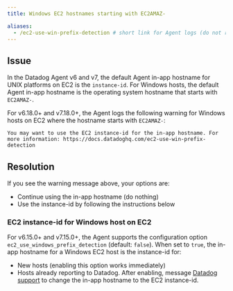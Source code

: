 ```yaml
---
title: Windows EC2 hostnames starting with EC2AMAZ-

aliases:
  - /ec2-use-win-prefix-detection # short link for Agent logs (do not remove)
---
```


## Issue

In the Datadog Agent v6 and v7, the default Agent in-app hostname for UNIX platforms on EC2 is the `instance-id`.
For Windows hosts, the default Agent in-app hostname is the operating system hostname that starts with `EC2AMAZ-`.

For v6.18.0+ and v7.18.0+, the Agent logs the following warning for Windows hosts on EC2 where the hostname starts with `EC2AMAZ-`:

```
You may want to use the EC2 instance-id for the in-app hostname. For more information: https://docs.datadoghq.com/ec2-use-win-prefix-detection
```

## Resolution

If you see the warning message above, your options are:

* Continue using the in-app hostname (do nothing)
* Use the instance-id by following the instructions below

### EC2 instance-id for Windows host on EC2

For v6.15.0+ and v7.15.0+, the Agent supports the configuration option `ec2_use_windows_prefix_detection` (default: `false`). When set to `true`, the in-app hostname for a Windows EC2 host is the instance-id for:

* New hosts (enabling this option works immediately)
* Hosts already reporting to Datadog. After enabling, message [Datadog support][1] to change the in-app hostname to the EC2 instance-id.

[1]: /help/
